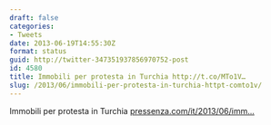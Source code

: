 ```yaml
---
draft: false
categories:
- Tweets
date: 2013-06-19T14:55:30Z
format: status
guid: http://twitter-347351937856970752-post
id: 4580
title: Immobili per protesta in Turchia http://t.co/MTo1V…
slug: /2013/06/immobili-per-protesta-in-turchia-httpt-comto1v/
---
```


Immobili per protesta in Turchia [pressenza.com/it/2013/06/imm…](http://www.pressenza.com/it/2013/06/immobili-per-protesta-in-turchia/)